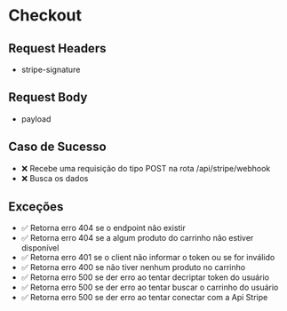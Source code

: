 # Checkout

## Request Headers
* stripe-signature

## Request Body
* payload

## Caso de Sucesso

- ❌ Recebe uma requisição do tipo POST na rota /api/stripe/webhook
- ❌ Busca os dados 


## Exceções

- ✅ Retorna erro 404 se o endpoint não existir
- ✅ Retorna erro 404 se a algum produto do carrinho não estiver disponível
- ✅ Retorna erro 401 se o client não informar o token ou se for inválido
- ✅ Retorna erro 400 se não tiver nenhum produto no carrinho
- ✅ Retorna erro 500 se der erro ao tentar decriptar token do usuário
- ✅ Retorna erro 500 se der erro ao tentar buscar o carrinho do usuário
- ✅ Retorna erro 500 se der erro ao tentar conectar com a Api Stripe




